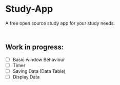 # Study-App
A free open source study app for your study needs.

\
Work in progress: 
---
- [ ] Basic window Behaviour
- [ ] Timer
- [ ] Saving Data (Data Table)
- [ ] Display Data
